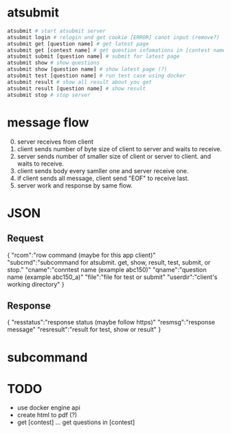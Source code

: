 # atsubmit

```bash
atsubmit # start atsubmit server
atsubmit login # relogin and get cookie [ERROR] canot input (remove?)
atsubmit get [question name] # get latest page
atsubmit get [contest name] # get question infomations in [contest name]
atsubmit submit [question name] # submit for latest page
atsubmit show # show questions
atsubmit show [question name] # show latest page (?)
atsubmit test [question name] # run test case using docker
atsubmit result # show all result about you get
atsubmit result [question name] # show result
atsubmit stop # stop server
```

# message flow

0. server receives from client
1. client sends number of byte size of client to server and waits to receive. 
2. server sends number of smaller size of client or server to client. and waits to receive.
3. client sends body every samller one and server receive one.
4. if client sends all message, client send "EOF" to receive last.
5. server work and response by same flow.

# JSON

## Request

{
	"rcom":"row command (maybe for this app client)"
	"subcmd":"subcommand for atsubmit. get, show, result, test, submit, or stop."
	"cname":"conntest name (example abc150)"
	"qname":"question name (example abc150_a)"
	"file":"file for test or submit"
	"userdir":"client's working directory"
}

## Response

{
	"resstatus":"response status (maybe follow https)"
	"resmsg":"response message"
	"resresult":"result for test, show or result"
}

# subcommand


# TODO

 - use docker engine api
 - create html to pdf (?)
 - get [contest] ... get questions in [contest]
